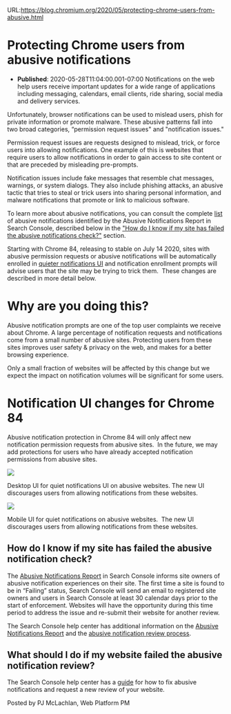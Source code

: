 URL:https://blog.chromium.org/2020/05/protecting-chrome-users-from-abusive.html
# Protecting Chrome users from abusive notifications
- **Published**: 2020-05-28T11:04:00.001-07:00
Notifications on the web help users receive important updates for a wide range of applications including messaging, calendars, email clients, ride sharing, social media and delivery services.

  

Unfortunately, browser notifications can be used to mislead users, phish for private information or promote malware. These abusive patterns fall into two broad categories, “permission request issues" and "notification issues."

  

Permission request issues are requests designed to mislead, trick, or force users into allowing notifications. One example of this is websites that require users to allow notifications in order to gain access to site content or that are preceded by misleading pre-prompts.

  

Notification issues include fake messages that resemble chat messages, warnings, or system dialogs. They also include phishing attacks, an abusive tactic that tries to steal or trick users into sharing personal information, and malware notifications that promote or link to malicious software.

  

To learn more about abusive notifications, you can consult the complete [list](https://support.google.com/webtools/answer/9799829) of abusive notifications identified by the Abusive Notifications Report in Search Console, described below in the ["How do I know if my site has failed the abusive notifications check?"](https://blog.chromium.org/feeds/posts/default?start-index=1&max-results=500#how-do-i-know) section.

  

Starting with Chrome 84, releasing to stable on July 14 2020, sites with abusive permission requests or abusive notifications will be automatically enrolled in [quieter notifications UI](https://blog.chromium.org/2020/01/introducing-quieter-permission-ui-for.html) and notification enrollment prompts will advise users that the site may be trying to trick them.  These changes are described in more detail below.

Why are you doing this?
=======================

Abusive notification prompts are one of the top user complaints we receive about Chrome. A large percentage of notification requests and notifications come from a small number of abusive sites. Protecting users from these sites improves user safety & privacy on the web, and makes for a better browsing experience.

  

Only a small fraction of websites will be affected by this change but we expect the impact on notification volumes will be significant for some users.

Notification UI changes for Chrome 84
=====================================

Abusive notification protection in Chrome 84 will only affect new notification permission requests from abusive sites.  In the future, we may add protections for users who have already accepted notification permissions from abusive sites.

  

![](https://lh6.googleusercontent.com/pM2hu9foX9242Vc4AOuz_ntSYy50F_Lb_61o7-s-cCGT4l8sS08fO40JHdKM-6q0afoRqZmOE1dXwJI5kPNs-kwB_KJPosvLLqklNQN4yren24JCG67MwY926uM4IU7vuqV4JqeU)

Desktop UI for quiet notifications UI on abusive websites. The new UI discourages users from allowing notifications from these websites.

  

![](https://lh6.googleusercontent.com/-V34dzGIXBXQPetND-Q-Ohj5Z8MrrpLvFq1ahdoJriV1sag-g4vhbhPB4_zTknGdNC4iuTxpFlln9jxzHss09BWK-uWE0YREyimv4B_jGOlDkYgiEmERBT5sJ13g65dD2vj-_Hbo)

Mobile UI for quiet notifications on abusive websites.  The new UI discourages users from allowing notifications from these websites.


  

How do I know if my site has failed the abusive notification check?
-------------------------------------------------------------------

The [Abusive Notifications Report](https://www.google.com/webmasters/tools/abusive-notifications-unverified?pli=1) in Search Console informs site owners of abusive notification experiences on their site. The first time a site is found to be in “Failing” status, Search Console will send an email to registered site owners and users in Search Console at least 30 calendar days prior to the start of enforcement. Websites will have the opportunity during this time period to address the issue and re-submit their website for another review.

  

The Search Console help center has additional information on the [Abusive Notifications Report](https://support.google.com/webtools/answer/9798950) and the [abusive notification review process](https://support.google.com/webtools/answer/9799831).

What should I do if my website failed the abusive notification review?
----------------------------------------------------------------------

  

The Search Console help center has a [guide](https://support.google.com/webtools/answer/9799048) for how to fix abusive notifications and request a new review of your website.

Posted by PJ McLachlan, Web Platform PM